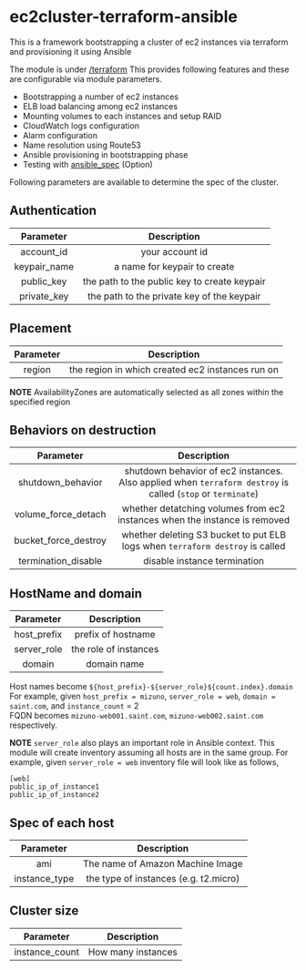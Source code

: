 # ec2cluster-terraform-ansible
This is a framework bootstrapping a cluster of ec2 instances
via terraform and provisioning it using Ansible

The module is under [/terraform](./terraform)
This provides following features and these are configurable via module parameters.

- Bootstrapping a number of ec2 instances
- ELB load balancing among ec2 instances
- Mounting volumes to each instances and setup RAID
- CloudWatch logs configuration
- Alarm configuration
- Name resolution using Route53
- Ansible provisioning in bootstrapping phase 
- Testing with [ansible_spec](https://github.com/volanja/ansible_spec) (Option)



Following parameters are available to determine the spec of the cluster.

## Authentication

| Parameter | Description |
| :--: | :--: |
| account_id  | your account id |
| keypair_name | a name for keypair to create |
| public_key  | the path to the public key to create keypair |
| private_key | the path to the private key of the keypair |


## Placement

| Parameter | Description |
| :--: | :--: |
| region | the region in which created ec2 instances run on |

**NOTE** AvailabilityZones are automatically selected as all zones within the specified region


## Behaviors on destruction

| Parameter | Description |
| :--: | :--: |
| shutdown_behavior | shutdown behavior of ec2 instances. Also applied when `terraform destroy` is called (`stop` or `terminate`) |
| volume_force_detach | whether detatching volumes from ec2 instances when the instance is removed |
| bucket_force_destroy | whether deleting S3 bucket to put ELB logs  when `terraform destroy` is called |
| termination_disable | disable instance termination |


## HostName and domain

| Parameter | Description |
| :--: | :--: |
| host_prefix | prefix of hostname |
| server_role | the role of instances |
| domain | domain name |

Host names become `${host_prefix}-${server_role}${count.index}.domain`  
For example, given `host_prefix = mizuno`, `server_role = web`, `domain = saint.com`, and `instance_count` = 2  
FQDN becomes `mizuno-web001.saint.com`, `mizuno-web002.saint.com` respectively.

**NOTE**
`server_role` also plays an important role in Ansible context.
This module will create inventory assuming all hosts are in the same group.
For example, given `server_role = web` inventory file will look like as follows,

```
[web]
public_ip_of_instance1
public_ip_of_instance2
```

## Spec of each host
| Parameter | Description |
| :--: | :--: |
| ami | The name of Amazon Machine Image |
| instance_type | the type of instances (e.g. t2.micro) |

## Cluster size
| Parameter | Description |
| :--: | :--: |
| instance_count | How many instances  |

